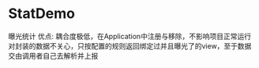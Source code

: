 # StatDemo
曝光统计
    优点:
    耦合度极低，在Application中注册与移除，不影响项目正常运行
    对封装的数据不关心，只按配置的规则返回绑定过并且曝光了的view，至于数据交由调用者自己去解析并上报